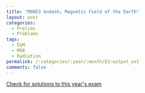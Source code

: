 ```yaml
---
title: "M98E3 &ndash; Magnetic Field of the Earth"
layout: post
categories:
  - Prelims
  - Problems
tags:
  - E&M
  - M98
  - Radiation
permalink: /:categories/:year/:month/E3:output_ext
comments: false
---
```

<object data="1998M3E.pdf" type="application/pdf" width="100%" height="500"></object>
<div class="message"><a href='https://princetonprelim.com/prelim/1/'>Check for solutions to this year's exam</a></div>